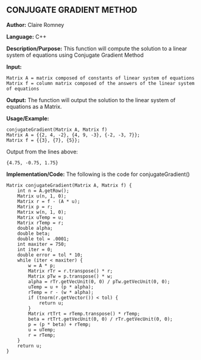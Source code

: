 ## CONJUGATE GRADIENT METHOD

**Author:** Claire Romney

**Language:** C++

**Description/Purpose:** This function will compute the solution to a linear system of equations using Conjugate Gradient Method

**Input:**

	Matrix A = matrix composed of constants of linear system of equations
  	Matrix f = column matrix composed of the answers of the linear system of equations
	
**Output:** The function will output the solution to the linear system of equations as a Matrix.

**Usage/Example:**

  	conjugateGradient(Matrix A, Matrix f)
  	Matrix A = {{2, 4, -2}, {4, 9, -3}, {-2, -3, 7}};
  	Matrix f = {{3}, {7}, {5}};

Output from the lines above:

	{4.75, -0.75, 1.75}
    
**Implementation/Code:** The following is the code for conjugateGradient()

    Matrix conjugateGradient(Matrix A, Matrix f) {
	    int n = A.getRow();
	    Matrix u(n, 1, 0);
	    Matrix r = f - (A * u);
	    Matrix p = r;
	    Matrix w(n, 1, 0);
	    Matrix uTemp = u;
	    Matrix rTemp = r;
	    double alpha;
	    double beta;
	    double tol = .0001;
	    int maxiter = 750;
	    int iter = 0;
	    double error = tol * 10;
	    while (iter < maxiter) {
		    w = A * p;
		    Matrix rTr = r.transpose() * r;
		    Matrix pTw = p.transpose() * w;
		    alpha = rTr.getVecUnit(0, 0) / pTw.getVecUnit(0, 0);
		    uTemp = u + (p * alpha);
		    rTemp = r - (w * alpha);
		    if (tnorm(r.getVector()) < tol) {
			    return u;
		    }
		    Matrix rtTrt = rTemp.transpose() * rTemp;
		    beta = rtTrt.getVecUnit(0, 0) / rTr.getVecUnit(0, 0);
		    p = (p * beta) + rTemp;
		    u = uTemp;
		    r = rTemp;
	    }
	    return u;
    }
